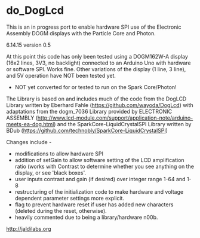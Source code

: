 do_DogLcd
======

This is an in progress port to enable hardware SPI use of the Electronic Assembly DOGM displays with the Particle Core and Photon.

6.14.15 version 0.5 

At this point this code has only been tested using a DOGM162W-A display (16x2 lines, 3V3, no backlight) connected to an Arduino Uno with hardware or software SPI. Works fine. 
Other variations of the display (1 line, 3 line), and 5V operation have NOT been tested yet. 

* NOT yet converted for or tested to run on the Spark Core/Photon! 

The Library is based on and includes much of the code from the DogLCD Library written by Eberhard Fahle (https://github.com/wayoda/DogLcd) with adaptations from the dogm_7036 Library provided by ELECTRONIC ASSEMBLY  (http://www.lcd-module.com/support/application-note/arduino-meets-ea-dog.html) and the SparkCore-LiquidCrystalSPI Library written by BDub (https://github.com/technobly/SparkCore-LiquidCrystalSPI)

Changes include -
* modifications to allow hardware SPI
* addition of setGain to allow software setting of the LCD amplification ratio (works with Contrast to determine whether you see anything on the display, or see 'black boxes'.
* user inputs contrast and gain (if desired) over integer range 1-64 and 1-8
* restructuring of the initialization code to make hardware and  voltage dependent parameter settings more explicit.
* flag to prevent hardware reset if user has added new characters (deleted during the reset, otherwise).
* heavily commented due to being a library/hardware n00b.

http://jaldilabs.org


